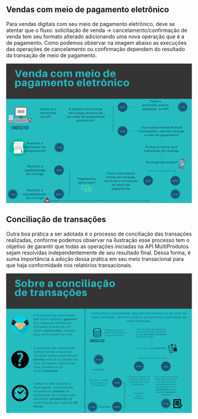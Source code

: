 

## Vendas com meio de pagamento eletrônico
Para vendas digitais com seu meio de pagamento eletrônico, deve se atentar que o fluxo: solicitação de venda -> cancelamento/confirmação de venda tem seu formato alterado adicionando uma nova operação que é a de pagamento. Como podemos observar na imagem abaixo as execuções das operações de cancelamento ou confirmação dependem do resultado da transação de meio de pagamento.

![Vendas-Pgto-Eletronico](/assets/images/vendas-com-meio-de-pgto.png#center)

## Conciliação de transações
Outra boa prática a ser adotada é o processo de conciliação das transações realizadas, conforme podemos observar na ilustração esse processo tem o objetivo de garantir que todas as operações iniciadas na API MultiProdutos sejam resolvidas independentemente de seu resultado final. Dessa forma, é suma importância a adoção dessa prática em seu meio transacional para que haja conformidade nos relatórios transacionais.

![Conciliação de transações](/assets/images/sobre-conciliacao-de-transacoes.png#center)

